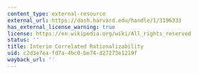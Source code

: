 ```yaml
---
content_type: external-resource
external_url: https://dash.harvard.edu/handle/1/3196333
has_external_license_warning: true
license: https://en.wikipedia.org/wiki/All_rights_reserved
status: ''
title: Interim Correlated Rationalizability
uid: c2d3e7ea-fd7a-4bc0-be74-d27273e1219f
wayback_url: ''
---
```

